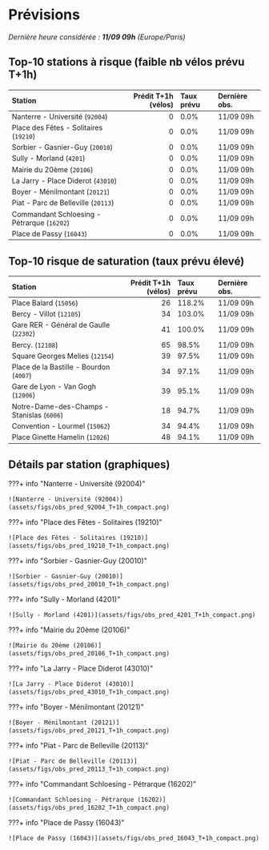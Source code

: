 # Prévisions

*Dernière heure considérée : **11/09 09h** (Europe/Paris)*

## Top-10 stations à risque (faible nb vélos prévu T+1h)

| Station                                     |   Prédit T+1h (vélos) | Taux prévu   | Dernière obs.   |
|:--------------------------------------------|----------------------:|:-------------|:----------------|
| Nanterre - Université (`92004`)             |                     0 | 0.0%         | 11/09 09h       |
| Place des Fêtes - Solitaires (`19210`)      |                     0 | 0.0%         | 11/09 09h       |
| Sorbier - Gasnier-Guy (`20010`)             |                     0 | 0.0%         | 11/09 09h       |
| Sully - Morland (`4201`)                    |                     0 | 0.0%         | 11/09 09h       |
| Mairie du 20ème (`20106`)                   |                     0 | 0.0%         | 11/09 09h       |
| La Jarry - Place Diderot (`43010`)          |                     0 | 0.0%         | 11/09 09h       |
| Boyer - Ménilmontant (`20121`)              |                     0 | 0.0%         | 11/09 09h       |
| Piat - Parc de Belleville (`20113`)         |                     0 | 0.0%         | 11/09 09h       |
| Commandant Schloesing - Pétrarque (`16202`) |                     0 | 0.0%         | 11/09 09h       |
| Place de Passy (`16043`)                    |                     0 | 0.0%         | 11/09 09h       |

## Top-10 risque de saturation (taux prévu élevé)

| Station                                    |   Prédit T+1h (vélos) | Taux prévu   | Dernière obs.   |
|:-------------------------------------------|----------------------:|:-------------|:----------------|
| Place Balard (`15056`)                     |                    26 | 118.2%       | 11/09 09h       |
| Bercy - Villot (`12105`)                   |                    34 | 103.0%       | 11/09 09h       |
| Gare RER - Général de Gaulle (`22302`)     |                    41 | 100.0%       | 11/09 09h       |
| Bercy. (`12108`)                           |                    65 | 98.5%        | 11/09 09h       |
| Square Georges Melies (`12154`)            |                    39 | 97.5%        | 11/09 09h       |
| Place de la Bastille - Bourdon (`4007`)    |                    34 | 97.1%        | 11/09 09h       |
| Gare de Lyon - Van Gogh (`12006`)          |                    39 | 95.1%        | 11/09 09h       |
| Notre-Dame-des-Champs - Stanislas (`6006`) |                    18 | 94.7%        | 11/09 09h       |
| Convention - Lourmel (`15062`)             |                    34 | 94.4%        | 11/09 09h       |
| Place Ginette Hamelin (`12026`)            |                    48 | 94.1%        | 11/09 09h       |

## Détails par station (graphiques)

???+ info "Nanterre - Université (92004)"

    ![Nanterre - Université (92004)](assets/figs/obs_pred_92004_T+1h_compact.png)

???+ info "Place des Fêtes - Solitaires (19210)"

    ![Place des Fêtes - Solitaires (19210)](assets/figs/obs_pred_19210_T+1h_compact.png)

???+ info "Sorbier - Gasnier-Guy (20010)"

    ![Sorbier - Gasnier-Guy (20010)](assets/figs/obs_pred_20010_T+1h_compact.png)

???+ info "Sully - Morland (4201)"

    ![Sully - Morland (4201)](assets/figs/obs_pred_4201_T+1h_compact.png)

???+ info "Mairie du 20ème (20106)"

    ![Mairie du 20ème (20106)](assets/figs/obs_pred_20106_T+1h_compact.png)

???+ info "La Jarry - Place Diderot (43010)"

    ![La Jarry - Place Diderot (43010)](assets/figs/obs_pred_43010_T+1h_compact.png)

???+ info "Boyer - Ménilmontant (20121)"

    ![Boyer - Ménilmontant (20121)](assets/figs/obs_pred_20121_T+1h_compact.png)

???+ info "Piat - Parc de Belleville (20113)"

    ![Piat - Parc de Belleville (20113)](assets/figs/obs_pred_20113_T+1h_compact.png)

???+ info "Commandant Schloesing - Pétrarque (16202)"

    ![Commandant Schloesing - Pétrarque (16202)](assets/figs/obs_pred_16202_T+1h_compact.png)

???+ info "Place de Passy (16043)"

    ![Place de Passy (16043)](assets/figs/obs_pred_16043_T+1h_compact.png)

